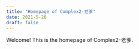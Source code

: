 ```yaml
---
title: "Homepage of Complex2-老爹"
date: 2021-5-20
draft: false
---
```


Welcome! This is the homepage of Complex2-老爹.


